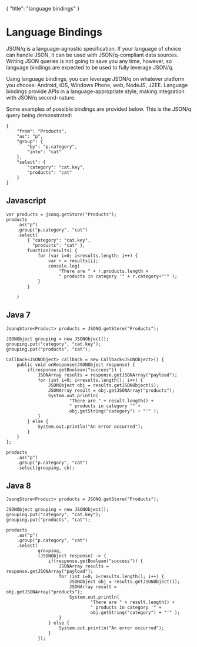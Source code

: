 {
	"title": "language bindings"
}

# Language Bindings

JSON/q is a language-agnostic specification. If your language of choice can handle JSON, it can be
used with JSON/q-compliant data sources. Writing JSON queries is not going to save you any time,
however, so language bindings are expected to be used to fully leverage JSON/q.

Using language bindings, you can leverage JSON/q on whatever platform you choose: Android, iOS,
Windows Phone, web, NodeJS, J2EE. Language bindings provide APIs in a language-appropriate
style, making integration with JSON/q second-nature.

Some examples of possible bindings are provided below. This is the JSON/q query being demonstrated:

	{
		"from": "Products",
		"as": "p",
		"group": {
			"by": "p.category",
			"into": "cat"
		},
		"select": {
			"category": "cat.key",
			"products": "cat"
		}
	}

## Javascript

	var products = jsonq.getStore("Products");
	products
		.as("p")
		.group("p.category", "cat")
		.select(
			{ "category": "cat.key",
			  "products": "cat" },
			function(results) {
				for (var i=0; i<results.length; i++) {
					var r = results[i];
					console.log(
						"There are " + r.products.length +
						" products in category '" + r.category+"'" );
				}
			}

		)

## Java 7

	JsonqStore<Product> products = JSONQ.getStore("Products");

	JSONObject grouping = new JSONObject();
	grouping.put("category", "cat.key");
	grouping.put("products", "cat");

	Callback<JSONObject> callback = new Callback<JSONObject>() {
		public void onResponse(JSONObject response) {
			if(response.getBoolean("success")) {
				JSONArray results = response.getJSONArray("payload");
				for (int i=0; i<results.length(); i++) {
					JSONObject obj = results.getJSONObject(i);
					JSONArray result = obj.getJSONArray("products");
					System.out.println(
							"There are " + result.length() +
							" products in category '" + 
							obj.getString("category") + "'" );
				}
			} else {
				System.out.println("An error occurred");
			}
		}
	};

	products
		.as("p")
		.group("p.category", "cat")
		.select(grouping, cb);

## Java 8

	JsonqStore<Product> products = JSONQ.getStore("Products");

	JSONObject grouping = new JSONObject();
	grouping.put("category", "cat.key");
	grouping.put("products", "cat");

	products
		.as("p")
		.group("p.category", "cat")
		.select(
				grouping,
				(JSONObject response) -> {
					if(response.getBoolean("success")) {
						JSONArray results = response.getJSONArray("payload");
						for (int i=0; i<results.length(); i++) {
							JSONObject obj = results.getJSONObject(i);
							JSONArray result = obj.getJSONArray("products");
							System.out.println(
									"There are " + result.length() +
									" products in category '" + 
									obj.getString("category") + "'" );
						}
					} else {
						System.out.println("An error occurred");
					}
				});
